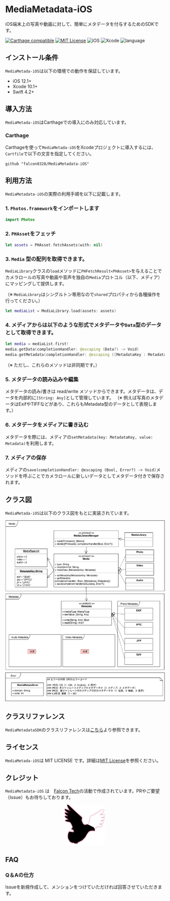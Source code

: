 # MediaMetadata-iOS
iOS端末上の写真や動画に対して、簡単にメタデータを付与するためのSDKです。

[![Carthage compatible](https://img.shields.io/badge/Carthage-compatible-4BC51D.svg?style=flat)](https://github.com/hsylife/SwiftyPickerPopover)
[![MIT License](http://img.shields.io/badge/license-MIT-blue.svg?style=flat)](LICENSE)
![iOS](https://img.shields.io/badge/iOS-12.1+-green.svg)
![Xcode](https://img.shields.io/badge/Xcode-10.1+-green.svg)
![language](https://img.shields.io/badge/language-Swift4.2+-green.svg)

## インストール条件
`MediaMetada-iOS`は以下の環境での動作を保証しています。
- iOS 12.1+
- Xcode 10.1+
- Swift 4.2+

## 導入方法
`MediaMetada-iOS`はCarthageでの導入にのみ対応しています。
### Carthage
Carthageを使って`MediaMetada-iOS`をXcodeプロジェクトに導入するには、`Cartfile`で以下の文言を指定してください。
```
github "falcon0328/MediaMetadata-iOS"
```

## 利用方法
`MediaMetadata-iOS`の実際の利用手順を以下に記載します。

### 1. `Photos.framework`をインポートします
``` swift
import Photos
```

### 2. `PHAsset`をフェッチ
``` swift
let assets = PHAsset.fetchAssets(with: nil)
```

### 3. `Media` 型の配列を取得できます。
`MediaLibrary`クラスの`load`メソッドに`PHFetchResult<PHAsset>`を与えることでカメラロールの写真や動画や音声を独自の`Media`プロトコル（以下、メディア）にマッピングして提供します。

（※ `MediaLibrary`はシングルトン専用なので`shared`プロパティから各種操作を行ってください。）
``` swift
let mediaList = MediaLibrary.load(assets: assets)
```

### 4. メディアからは以下のような形式でメタデータや`Data`型のデータとして取得できます。
``` swift
let media = mediaList.first!
media.getData(completionHandler: @escaping (Data?) -> Void)
media.getMetadata(completionHandler: @escaping ([MetadataKey : Metadata]) -> Void)
```
（※ ただし、これらのメソッドは非同期です。）

### 5. メタデータの読み込みや編集
メタデータの読み/書きは read/write メソッドからできます。メタデータは、データを内部的に`[String: Any]`として管理しています。
（※ 例えば写真のメタデータはExifやTIFFなどがあり、これらもMetadata型のデータとして表現します。）

### 6. メタデータをメディアに書き込む
メタデータを際には、メディアの`setMetadata(key: MetadataKey, value: Metadata)`を利用します。

### 7. メディアの保存
メディアの`save(completionHandler: @escaping (Bool, Error?) -> Void)`メソッドを呼ぶことでカメラロールに新しいデータとしてメタデータ付きで保存されます。

## クラス図
`MediaMetada-iOS`は以下のクラス図をもとに実装されています。

![クラス図](https://raw.githubusercontent.com/falcon0328/MediaMetadata-iOS/master/MediaMetadata-class.png)

## クラスリファレンス
`MediaMetadataSDK`のクラスリファレンスは[こちら](https://falcon0328.github.io/MediaMetadata-iOS/)より参照できます。

## ライセンス
`MediaMetada-iOS`は MIT LICENSE です。詳細は[MIT License](LICENSE)を参照ください。

## クレジット
`MediaMetadata-iOS` は　[Falcon Tech](https://falcon-tech.connpass.com)の活動で作成されています。PRやご要望（Issue）もお待ちしております。
<p align="center">
<a href="https://falcon-tech.connpass.com"><img src="https://raw.githubusercontent.com/falcon0328/MediaMetadata-iOS/master/FalconTech.jpg" width=128 height=128 /></a>
</p>

## FAQ
### Q＆Aの仕方
Issueを新規作成して、メンションをつけていただければ回答させていただきます。
